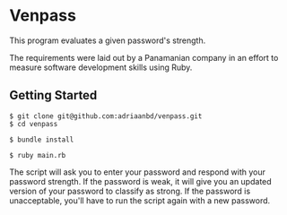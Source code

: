 # Venpass

This program evaluates a given password's strength.

The requirements were laid out by a Panamanian company in an effort to measure software development skills using Ruby.

## Getting Started

```
$ git clone git@github.com:adriaanbd/venpass.git
$ cd venpass

$ bundle install

$ ruby main.rb
```

The script will ask you to enter your password and respond with your password strength. If the password is weak, it will give you an updated version of your password to classify as strong. If the password is unacceptable, you'll have to run the script again with a new password.

